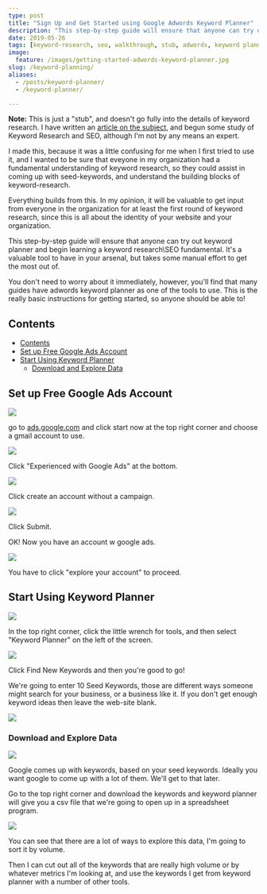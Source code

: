 ```yaml
---
type: post
title: "Sign Up and Get Started using Google Adwords Keyword Planner"
description: "This step-by-step guide will ensure that anyone can try out keyword planner and begin learning a keyword research-SEO fundamental."
date: 2019-05-26
tags: [keyword-research, seo, walkthrough, stub, adwords, keyword planner]
image:
  feature: /images/getting-started-adwords-keyword-planner.jpg
slug: /keyword-planning/
aliases:
  - /posts/keyword-planner/
  - /keyword-planner/

---
```


**Note:** This is just a "stub", and doesn't go fully into the details of keyword research. I have written an [article on the subject](https://www.csbtechemporium.com/keyword-research-fundamentals/), and begun some study of Keyword Research and SEO, although I'm not by any means an expert. 

I made this, because it was a little confusing for me when I first tried to use it, and I wanted to be sure that eveyone in my organization had a fundamental understanding of keyword research, so they could assist in coming up with seed-keywords, and understand the building blocks of keyword-research. 

Everything builds from this. In my opinion, it will be valuable to get input from everyone in the organization for at least the first round of keyword research, since this is all about the identity of your website and your organization.

This step-by-step guide will ensure that anyone can try out keyword planner and begin learning a keyword research\SEO fundamental. It's a valuable tool to have in your arsenal, but takes some manual effort to get the most out of.

You don't need to worry about it immediately, however, you'll find that many guides have adwords keyword planner as one of the tools to use. This is the really basic instructions for getting started, so anyone should be able to!

## Contents

- [Contents](#contents)
- [Set up Free Google Ads Account](#set-up-free-google-ads-account)
- [Start Using Keyword Planner](#start-using-keyword-planner)
  - [Download and Explore Data](#download-and-explore-data)

## Set up Free Google Ads Account

![](https://i.imgur.com/F2FyM0A.png)

go to [ads.google.com](https://ads.google.com) and click start now at the top right corner and choose a gmail account to use.

![](https://i.imgur.com/n0AsI6I.png)

Click "Experienced with Google Ads" at the bottom.

![](https://i.imgur.com/ST8jiVY.png)

Click create an account without a campaign.

![](https://i.imgur.com/FDzdZOo.png)

Click Submit.

OK! Now you have an account w google ads.

![](https://i.imgur.com/MLu3Nx5.png)

You have to click "explore your account" to proceed.

## Start Using Keyword Planner


![](https://i.imgur.com/BPGKUAu.png)


In the top right corner, click the little wrench for tools, and then select "Keyword Planner" on the left of the screen.

![](https://i.imgur.com/9HBzgoa.png)

Click Find New Keywords and then you're good to go!

We're going to enter 10 Seed Keywords, those are different ways someone might search for your business, or a business like it. If you don't get enough keyword ideas then leave the web-site blank.

![](https://i.imgur.com/gYfaH1e.png)

### Download and Explore Data

![](https://i.imgur.com/VC9Mc7x.png)

Google comes up with keywords, based on your seed keywords. Ideally you want google to come up with a lot of them. We'll get to that later.

Go to the top right corner and download the keywords and keyword planner will give you a csv file that we're going to open up in a spreadsheet program.

![](https://i.imgur.com/acoH1WP.png)

You can see that there are a lot of ways to explore this data, I'm going to sort it by volume.

Then I can cut out all of the keywords that are really high volume or by whatever metrics I'm looking at, and use the keywords I get from keyword planner with a number of other tools.


